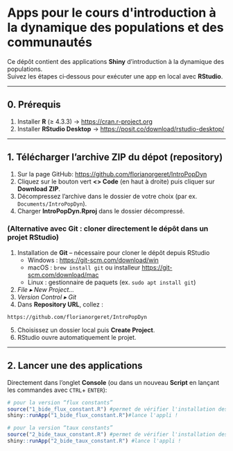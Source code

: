 # Apps pour le cours d'introduction à la dynamique des populations et des communautés

Ce dépôt contient des applications **Shiny** d’introduction à la dynamique des populations.  
Suivez les étapes ci‑dessous pour exécuter une app en local avec **RStudio**.

---

## 0. Prérequis

1. Installer **R** (≥ 4.3.3) → <https://cran.r-project.org>  
2. Installer **RStudio Desktop** → <https://posit.co/download/rstudio-desktop/>

---

## 1. Télécharger l’archive ZIP du dépot (**repository**)

1. Sur la page GitHub: <https://github.com/florianorgeret/IntroPopDyn>
2. Cliquez sur le bouton vert **\<\> Code** (en haut à droite) puis cliquer sur **Download ZIP**.  
2. Décompressez l’archive dans le dossier de votre choix (par ex. `Documents/IntroPopDyn`).  
3. Charger **IntroPopDyn.Rproj** dans le dossier décompressé.     
  

### (Alternative avec Git : cloner directement le dépôt dans un projet RStudio)

1. Installation de **Git** – nécessaire pour cloner le dépôt depuis RStudio  
   * Windows : <https://git-scm.com/download/win>  
   * macOS  : `brew install git` ou installeur <https://git-scm.com/download/mac>  
   * Linux : gestionnaire de paquets (ex. `sudo apt install git`)
2. *File ▸ New Project…*  
3. *Version Control ▸ Git*  
4. Dans **Repository URL**, collez :  

```console
https://github.com/florianorgeret/IntroPopDyn 
```

5. Choisissez un dossier local puis **Create Project**.  
6. RStudio ouvre automatiquement le projet.

---

## 2. Lancer une des applications

Directement dans l’onglet **Console** (ou dans un nouveau **Script** en lançant les commandes avec `CTRL`+ `ENTER`):

```r
# pour la version “flux constants”
source("1_bide_flux_constant.R") #permet de vérifier l'installation des packages R nécessaires
shiny::runApp("1_bide_flux_constant.R")#lance l'appli !
```

```r
# pour la version “taux constants”
source("2_bide_taux_constant.R") #permet de vérifier l'installation des packages R nécessaires
shiny::runApp("2_bide_taux_constant.R") #lance l'appli !
```
